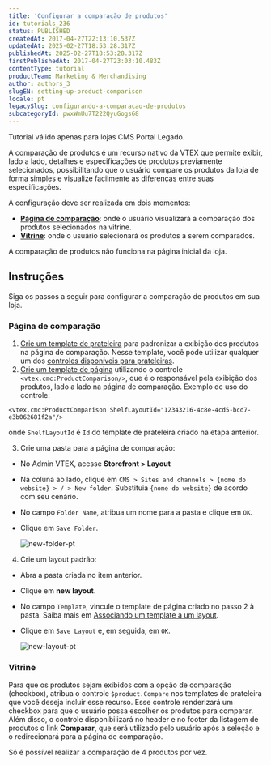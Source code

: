 ```yaml
---
title: 'Configurar a comparação de produtos'
id: tutorials_236
status: PUBLISHED
createdAt: 2017-04-27T22:13:10.537Z
updatedAt: 2025-02-27T18:53:28.317Z
publishedAt: 2025-02-27T18:53:28.317Z
firstPublishedAt: 2017-04-27T23:03:10.483Z
contentType: tutorial
productTeam: Marketing & Merchandising
author: authors_3
slugEN: setting-up-product-comparison
locale: pt
legacySlug: configurando-a-comparacao-de-produtos
subcategoryId: pwxWmUu7T222QyuGogs68
---
```


<div class = "alert alert-warning">
  <p>Tutorial válido apenas para lojas CMS Portal Legado.</p>
</div>

A comparação de produtos é um recurso nativo da VTEX que permite exibir, lado a lado, detalhes e especificações de produtos previamente selecionados, possibilitando que o usuário compare os produtos da loja de forma simples e visualize facilmente as diferenças entre suas especificações.

A configuração deve ser realizada em dois momentos:

- [**Página de comparação**](#pagina-de-comparacao): onde o usuário visualizará a comparação dos produtos selecionados na vitrine.
- [**Vitrine**](#vitrine): onde o usuário selecionará os produtos a serem comparados.

<div class = "alert alert-warning">
  <p>A comparação de produtos não funciona na página inicial da loja.</p>
</div>

## Instruções

Siga os passos a seguir para configurar a comparação de produtos em sua loja.

### Página de comparação

1. [Crie um template de prateleira](http://help.vtex.com/pt/faq/como-criar-um-template-de-prateleira) para padronizar a exibição dos produtos na página de comparação. Nesse template, você pode utilizar qualquer um dos [controles disponíveis para prateleiras](https://developers.vtex.com/docs/guides/shelf-template-controls).
2. [Crie um template de página](http://help.vtex.com/pt/faq/como-criar-um-template-de-pagina) utilizando o controle `<vtex.cmc:ProductComparison/>`, que é o responsável pela exibição dos produtos, lado a lado na página de comparação. Exemplo de uso do controle:  

```
<vtex.cmc:ProductComparison ShelfLayoutId="12343216-4c8e-4cd5-bcd7-e3b062681f2a"/>
```

onde `ShelfLayoutId` é `Id` do template de prateleira criado na etapa anterior.

3. Crie uma pasta para a página de comparação:
  - No Admin VTEX, acesse **Storefront > Layout**
  - Na coluna ao lado, clique em `CMS > Sites and channels > {nome do website} > / > New folder`. Substituia `{nome do website}` de acordo com seu cenário.
  - No campo `Folder Name`, atribua um nome para a pasta e clique em `OK`.
  - Clique em `Save Folder`.

       ![new-folder-pt](https://images.ctfassets.net/alneenqid6w5/7lAM8DDROFdPxQYaZoRRzk/2cdb1a9747e5f9b208703ebdbd02b333/new-folder-pt.gif)

4. Crie um layout padrão:
  - Abra a pasta criada no item anterior.
  - Clique em **new layout**.
  - No campo `Template`, vincule o template de página criado no passo 2 à pasta. Saiba mais em [Associando um template a um layout](/pt/tutorial/associando-um-template-a-um-layout--7CkgOHRj7DVbsRxyR8YQrK).
  - Clique em `Save Layout` e, em seguida, em `OK`.

       ![new-layout-pt](https://images.ctfassets.net/alneenqid6w5/4krTQkJzqQRbgWJrtlftgJ/c087f506cc178042923f56e1915bd720/new-layout-pt.gif)

### Vitrine

Para que os produtos sejam exibidos com a opção de comparação (checkbox), atribua o controle `$product.Compare` nos templates de prateleira que você deseja incluir esse recurso. Esse controle renderizará um checkbox para que o usuário possa escolher os produtos para comparar. Além disso, o controle disponibilizará no header e no footer da listagem de produtos o link **Comparar**, que será utilizado pelo usuário após a seleção e o redirecionará para a página de comparação.

<div class = "alert alert-warning">
  <p>Só é possível realizar a comparação de 4 produtos por vez.</p>
</div>
